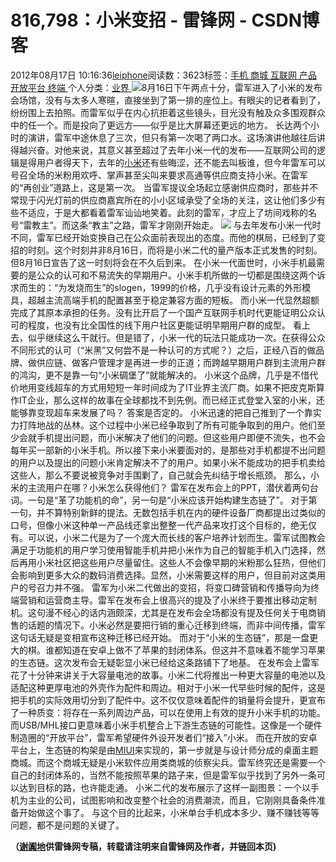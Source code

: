 
# 816,798：小米变招 - 雷锋网 - CSDN博客


2012年08月17日 10:16:36[leiphone](https://me.csdn.net/leiphone)阅读数：3623标签：[手机																](https://so.csdn.net/so/search/s.do?q=手机&t=blog)[商城																](https://so.csdn.net/so/search/s.do?q=商城&t=blog)[互联网																](https://so.csdn.net/so/search/s.do?q=互联网&t=blog)[产品																](https://so.csdn.net/so/search/s.do?q=产品&t=blog)[开放平台																](https://so.csdn.net/so/search/s.do?q=开放平台&t=blog)[终端																](https://so.csdn.net/so/search/s.do?q=终端&t=blog)[
							](https://so.csdn.net/so/search/s.do?q=开放平台&t=blog)[
																					](https://so.csdn.net/so/search/s.do?q=产品&t=blog)个人分类：[业界																](https://blog.csdn.net/leiphone/article/category/873390)
[
																								](https://so.csdn.net/so/search/s.do?q=产品&t=blog)
[
				](https://so.csdn.net/so/search/s.do?q=互联网&t=blog)
[
			](https://so.csdn.net/so/search/s.do?q=互联网&t=blog)
[
		](https://so.csdn.net/so/search/s.do?q=商城&t=blog)
[
	](https://so.csdn.net/so/search/s.do?q=手机&t=blog)
![](http://www.leiphone.com/wp-content/uploads/2012/08/Img350819329.jpg)8月16日下午两点十分，雷军进入了小米的发布会场馆，没有与太多人寒暄，直接坐到了第一排的座位上。有眼尖的记者看到了，纷纷围上去拍照。而雷军似乎在内心抗拒着这些镜头，目光没有触及众多围观群众中的任一个。而是投向了更远方——似乎是比大屏幕还更远的地方。
长达两个小时的演讲，雷军中途休息了三次，但只有第一次喝了两口水。这场演讲他越往后讲得越兴奋。对他来说，其意义甚至超过了去年小米一代的发布——互联网公司的逻辑是得用户者得天下，去年的[小米](http://leiphone.com/tag/%E5%B0%8F%E7%B1%B3)还有些晦涩，还不能去叫板谁，但今年雷军可以号召全场的米粉用欢呼、掌声甚至尖叫来要求高通等供应商支持小米。在雷军的“再创业”道路上，这是第一次。
当雷军提议全场起立感谢供应商时，那些并不常现于闪光灯前的供应商嘉宾所在的小小区域承受了全场的关注，这让他们多少有些不适应，于是大都看着雷军讪讪地笑着。此刻的雷军，才应上了坊间戏称的名号“雷教主”。而这条“教主”之路，雷军才刚刚开始走。
![](http://www.leiphone.com/zt/images/xiaomi2-20120816213110-20.jpg)
与去年发布小米一代时不同，雷军已经开始变换自己在公众面前表现出的态度。而他的棋局，已经到了变招的时刻。这个时刻并非8月16日，而将是小米二代的量产版本正式发售的时刻。但8月16日宣告了这一时刻将会在不久后到来。
在小米一代面世时，小米手机最需要的是公众的认可和不易流失的早期用户。小米手机所做的一切都是围绕这两个诉求而生的：“为发烧而生”的slogen，1999的价格，几乎没有设计元素的外形模具，超越主流高端手机的配置甚至于稳定兼容方面的短板。
而小米一代显然超额完成了其原本承担的任务。没有比开启了一个国产互联网手机时代更能证明公众认可的程度，也没有比全国性的线下用户社区更能证明早期用户群的成型。
看上去，似乎继续这么干就行。但是错了，小米一代的玩法只能成功一次。在获得公众不同形式的认可（“米黑”又何尝不是一种认可的方式呢？）之后，正经八百的做品牌、做供应链、做客户管理才是再进一步的正道；而跨越早期用户群到主流用户群的鸿沟，更不是靠一句“小米碉堡了”就能解决的。
小米这个品牌，几乎是不惜代价地用变线超车的方式用短短一年时间成为了IT业界主流厂商。如果不把皮克斯算作IT企业，那么这样的故事在全球都找不到先例。而已经正式登堂入室的小米，还能够靠变现超车来发展了吗？
答案是否定的。
小米迅速的把自己推到了一个靠实力打阵地战的丛林。这个过程中小米已经争取到了所有可能争取到的用户。他们至少会就手机提出问题，而小米解决了他们的问题。但这些用户即便不流失，也不会每年买一部新的小米手机。所以接下来小米要面对的，是那些对手机都提不出问题的用户以及提出的问题小米肯定解决不了的用户。如果小米不能成功的把手机卖给这些人，那么不要说被竞争对手围剿了，自己就会先纠结于增长瓶颈。
那么，小米的主流用户在哪？小米怎么获得他们？
雷军在发布会上的PPT，潜伏着两句台词。一句是“革了功能机的命”，另一句是“小米应该开始构建生态链了”。
对于第一句，并不算特别新鲜的提法。无数包括手机在内的硬件设备厂商都提出过类似的口号，但像小米这种单一产品线还拿出整整一代产品来攻打这个目标的，绝无仅有。可以说，小米二代是为了一个庞大而长线的客户培养计划而生。雷军试图教会满足于功能机的用户学习使用智能手机并把小米作为自己的智能手机入门选择，然后再用小米社区把这些用户尽量留住。这些人不会像早期的米粉那么狂热，但他们会影响到更多大众的数码消费选择。显然，小米需要这样的用户，但目前对这类用户的号召力并不强。
雷军为小米二代做出的变招，将变口碑营销和传播导向为终端营销和运营商主导。雷军在发布会上很高兴的提及了小米终于要推出移动定制机。这句漫不经心的话内涵颇深，尤其是在发布会全场都没有提及任何关于电商销售的话题的情况下。小米必然是要把行销的重心迁移到终端，而非中间传播，雷军这句话无疑是变相宣布这种迁移已经开始。
而对于“小米的生态链”，那是一盘更大的棋。谁都知道在安卓上做不了苹果的封闭体系。但这并不意味着不能学习苹果的生态链。这次发布会无疑彰显小米已经给这条路铺下了地基。
在发布会上雷军花了十分钟来讲关于大容量电池的故事。小米二代将推出一种更大容量的电池以及适配这种更厚电池的外壳作为配件和周边。相对于小米一代早些时候的配件，这是把手机的实际效用切分到了配件中。这不仅仅意味着配件的销量将会提升，更宣布了一种质变：将存在一系列周边产品，可以在使用上有效的提升小米手机的功能。而USB/MHL接口更意味着小米手机整合上下游生态链的可能性。这像是一个硬件制造圈的“开放平台”，雷军希望硬件外设开发者们“接入”小米。
而在开放的安卓平台上，生态链的构架是由[MIUI](http://leiphone.com/tag/MIUI)来实现的，第一步就是与设计师分成的桌面主题商城。而这个商城无疑是小米软件应用类商城的侦察尖兵。雷军终究还是需要一个自己的封闭体系的，当然不能按照苹果的路子来，但是雷军似乎找到了另外一条可以达到目标的路，也许能走通。
小米二代的发布展示了这样一副图景：一个以手机为主业的公司，试图影响和改变整个社会的消费潮流，而且，它刚刚具备条件准备开始做这个事了。
与这个目的比起来，小米单台手机成本多少、赚不赚钱等等问题，都不是问题的关键了。

**（****[谢阗地](http://www.leiphone.com/author/%E8%B0%A2%E9%98%97%E5%9C%B0)****供****雷锋网****专稿，转载请注明来自雷锋网及作者，并链回本页)**

